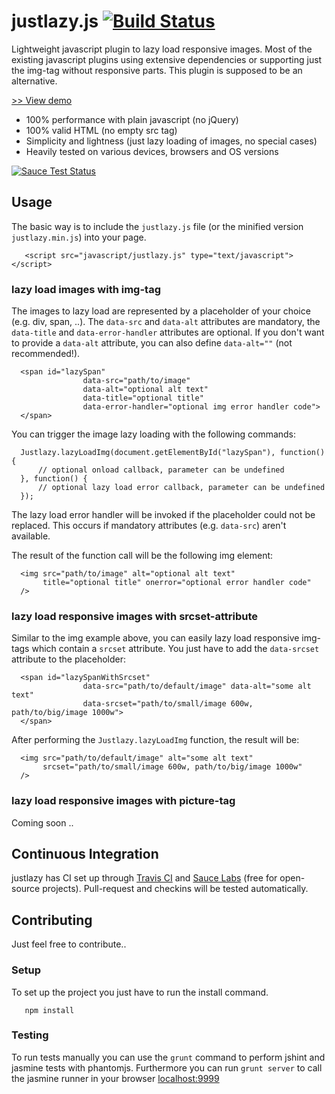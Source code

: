 # justlazy.js [![Build Status](https://travis-ci.org/fhopeman/justlazy.svg?branch=master)](https://travis-ci.org/fhopeman/justlazy)
Lightweight javascript plugin to lazy load responsive images. Most of the existing javascript plugins using extensive dependencies or
supporting just the img-tag without responsive parts. This plugin is supposed to be an alternative.

[>> View demo](http://fhopeman.github.io/justlazy/)

- 100% performance with plain javascript (no jQuery)
- 100% valid HTML (no empty src tag)
- Simplicity and lightness (just lazy loading of images, no special cases)
- Heavily tested on various devices, browsers and OS versions

[![Sauce Test Status](https://saucelabs.com/browser-matrix/fhopeman.svg)](https://saucelabs.com/u/fhopeman)

## Usage
The basic way is to include the `justlazy.js` file (or the minified version `justlazy.min.js`) into your page.
```
   <script src="javascript/justlazy.js" type="text/javascript"></script>
```

### lazy load images with img-tag
The images to lazy load are represented by a placeholder of your choice (e.g. div, span, ..).
The `data-src` and `data-alt` attributes are mandatory, the `data-title` and `data-error-handler`
attributes are optional. If you don't want to provide a `data-alt` attribute, you can also define
`data-alt=""` (not recommended!).
```
  <span id="lazySpan"
                data-src="path/to/image"
                data-alt="optional alt text"
                data-title="optional title"
                data-error-handler="optional img error handler code">
  </span>
```

You can trigger the image lazy loading with the following commands:
```
  Justlazy.lazyLoadImg(document.getElementById("lazySpan"), function() {
      // optional onload callback, parameter can be undefined
  }, function() {
      // optional lazy load error callback, parameter can be undefined
  });
```
The lazy load error handler will be invoked if the placeholder could not be
replaced. This occurs if mandatory attributes (e.g. `data-src`) aren't available.

The result of the function call will be the following img element:
```
  <img src="path/to/image" alt="optional alt text"
       title="optional title" onerror="optional error handler code"
  />
```

### lazy load responsive images with srcset-attribute
Similar to the img example above, you can easily lazy load responsive img-tags which contain a `srcset` attribute. You just have
to add the `data-srcset` attribute to the placeholder:
```
  <span id="lazySpanWithSrcset"
                data-src="path/to/default/image" data-alt="some alt text"
                data-srcset="path/to/small/image 600w, path/to/big/image 1000w">
  </span>
```
After performing the `Justlazy.lazyLoadImg` function, the result will be:
```
  <img src="path/to/default/image" alt="some alt text"
       srcset="path/to/small/image 600w, path/to/big/image 1000w"
  />
```

### lazy load responsive images with picture-tag
Coming soon ..

## Continuous Integration
justlazy has CI set up through [Travis CI](https://travis-ci.org) and [Sauce Labs](https://saucelabs.com) (free for open-source projects).
Pull-request and checkins will be tested automatically.

## Contributing
Just feel free to contribute..

### Setup
To set up the project you just have to run the install command.
```
   npm install
```

### Testing
To run tests manually you can use the `grunt` command to perform jshint and jasmine tests with phantomjs.
Furthermore you can run `grunt server` to call the jasmine runner in your browser [localhost:9999](http://localhost:9999)
